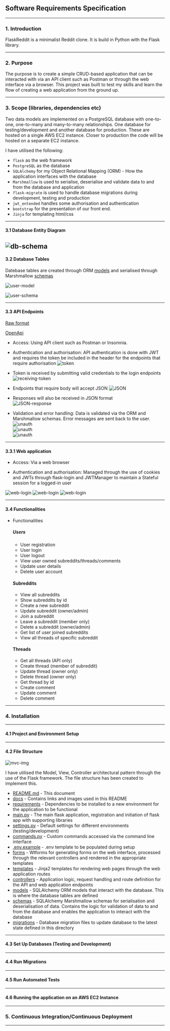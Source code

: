 [//]: # (<div style="text-align: center;">)

## Software Requirements Specification
___

### 1. Introduction

FlaskReddit is a minimalist Reddit clone. It is build in Python
with the Flask library. 

---
### 2. Purpose

The purpose is to create a simple CRUD-based application that can be interacted with
via an API client such as Postman or through the web interface via a browser.
This project was built to test my skills and learn the flow of creating a web application from the ground up.


---
### 3. Scope (libraries, dependencies etc)

Two data models are implemented on a PostgreSQL database with one-to-one, one-to-many and many-to-many relationships.
One database for testing/development and another database for production. These are hosted on a single AWS EC2 instance.
Closer to production the code will be hosted on a separate EC2 instance.

I have utilised the following:

* `flask` as the web framework 
* `PostgreSQL` as the database
* `SQLAlchemy` for my Object Relational Mapping (ORM) - How the application interfaces with the database
* `Marshmallow` is used to serialise, deserialise and validate data to and from the database and application
* `flask-migrate` is used to handle database migrations during development, testing and production
* `jwt_entended` handles some authorisation and authentication
* `bootstrap` for the presentation of our front end. 
* `Jinja` for templating html/css

---
#### 3.1 Database Entity Diagram

![db-schema](docs/FlaskRedditERD.png)
---
#### 3.2 Database Tables

Datebase tables are created through ORM [models](models) and serialised through Marshmallow [schemas](schemas)

![user-model](docs/UserModel.png)


![user-schema](docs/UserSchema.png)

---
#### 3.3 API Endpoints
[Raw format](docs/HarryCashel-FlaskReddit-1.0.0-resolved.yaml)

[OpenApi](https://app.swaggerhub.com/apis-docs/HarryCashel/FlaskReddit/1.0.0#/)


* Access: Using API client such as Postman or Insomnia.
* Authentication and authorisation: API authentication is done with JWT and requires the token
be included in the header for the endpoints that require authorisation
![token](docs/tokenheader.png)


* Token is received by submitting valid credentials to the login endpoints
![receiving-token](docs/JWTtoken.png)


* Endpoints that require body will accept JSON
![JSON](docs/Postrequest.png)


* Responses will also be received in JSON format  
![JSON-response](docs/JSONresponse.png)


* Validation and error handling: Data is validated via the ORM and Marshmallow schemas.
Error messages are sent back to the user.  
![unauth](docs/Unauthsub.png)  
![unauth](docs/Unauthusern.png)  
![unauth](docs/unauthemail.png)


---
#### 3.3.1 Web application

* Access: Via a web browser


* Authentication and authorisation: Managed through the use of cookies and JWTs through flask-login and JWTManager 
to maintain a Stateful session for a logged-in user

![web-login](docs/weblogin.png)
![web-login](docs/websignup.png)
![web-login](docs/webcreatepost.png)

---
#### 3.4 Functionalities

* Functionalities

  ##### Users
  * User registration
  * User login
  * User logout
  * View user owned subreddits/threads/comments
  * Update user details
  * Delete user account

  #### Subreddits
  * View all subreddits
  * Show subreddits by id
  * Create a new subreddit
  * Update subreddit (owner/admin)
  * Join a subreddit
  * Leave a subreddit (member only)
  * Delete a subreddit (owner/admin)
  * Get list of user joined subreddits 
  * View all threads of specific subreddit
  
  #### Threads
  * Get all threads (API only)
  * Create thread (member of subreddit)
  * Update thread (owner only)
  * Delete thread (owner only)
  * Get thread by id
  * Create comment
  * Update comment
  * Delete comment



---
### 4. Installation

___
#### 4.1 Project and Environment Setup

---
#### 4.2 File Structure

![mvc-img](docs/MVC.png)

I have utilised the Model, View, Controller architectural pattern through the use of the Flask framework.
The file structure has been created to implement this.

* [README.md](README.md) - This document
* [docs](docs) - Contains links and images used in this README
* [requirements](requirements.txt) - Dependencies to be installed to a new environment for the application to be functional
* [main.py](main.py) - The main flask application, registration and initiation of flask app with supporting libraries
* [settings.py](settings.py) - Default settings for different environments (testing/development)
* [commands.py](commands.py) - Custom commands accessed via the command line interface
* [.env.example](env.example) - .env template to be populated during setup
* [forms](forms.py) - Wtforms for generating forms on the web interface, processed through
the relevant controllers and rendered in the appropriate templates
* [templates](templates) - Jinja2 templates for rendering web pages through the web application routes
* [controllers](controllers) - Application logic, request handling and route definition for the API and web application
endpoints
* [models](models) - SQLAlchemy ORM models that interact with the database. This is where the database tables
are defined
* [schemas](schemas) - SQLAlchemy Marshmallow schemas for serialisation and deserialisation of data. Contains the logic
for validation of data to and from the database and enables the application to interact with the database
* [migrations](migrations) - Database migration files to update database to the latest state defined in this directory


___
#### 4.3 Set Up Databases (Testing and Development)

---
#### 4.4 Run Migrations

---
#### 4.5 Run Automated Tests

---
#### 4.6 Running the application on an AWS EC2 Instance

---
### 5. Continuous Integration/Continuous Deployment



---



[//]: # (</div>)